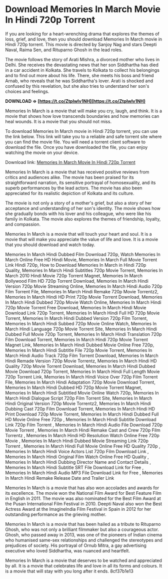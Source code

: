 # Download Memories In March Movie In Hindi 720p Torrent
 
If you are looking for a heart-wrenching drama that explores the themes of loss, grief, and love, then you should download Memories In March movie in Hindi 720p torrent. This movie is directed by Sanjoy Nag and stars Deepti Naval, Raima Sen, and Rituparno Ghosh in the lead roles.
 
The movie follows the story of Arati Mishra, a divorced mother who lives in Delhi. She receives the devastating news that her son Siddhartha has died in a car accident in Kolkata. She travels to Kolkata to collect his belongings and to find out more about his life. There, she meets his boss and friend Arnab, who reveals that he was Siddhartha's lover. Arati is shocked and confused by this revelation, but she also tries to understand her son's choices and feelings.
 
**DOWNLOAD ⇒ [https://t.co/Ztplwlv1NH](https://t.co/Ztplwlv1NH)**


 
Memories In March is a movie that will make you cry, laugh, and think. It is a movie that shows how love transcends boundaries and how memories can heal wounds. It is a movie that you should not miss.
 
To download Memories In March movie in Hindi 720p torrent, you can use the link below. This link will take you to a reliable and safe torrent site where you can find the movie file. You will need a torrent client software to download the file. Once you have downloaded the file, you can enjoy watching the movie on your device.
 
Download link: [Memories In March Movie In Hindi 720p Torrent](https://www.airtelxstream.in/movies/memories-in-march/HOICHOI_MOVIE_0000015b-a06e-d099-a15b-b67e68710000)
  
Memories In March is a movie that has received positive reviews from critics and audiences alike. The movie has been praised for its straightforward narration, its sensitive portrayal of homosexuality, and its superb performances by the lead actors. The movie has also been appreciated for its realistic depiction of Kolkata and its culture.
 
The movie is not only a story of a mother's grief, but also a story of her acceptance and understanding of her son's identity. The movie shows how she gradually bonds with his lover and his colleague, who were like his family in Kolkata. The movie also explores the themes of friendship, loyalty, and compassion.
 
Memories In March is a movie that will touch your heart and soul. It is a movie that will make you appreciate the value of life and love. It is a movie that you should download and watch today.
 
Memories In March Hindi Dubbed Film Download 720p,  Watch Memories In March Online Free HD Hindi Movie,  Memories In March Full Movie Torrent Link Hindi 720p,  How to Download Memories In March in Hindi 720p Quality,  Memories In March Hindi Subtitles 720p Movie Torrent,  Memories In March 2010 Hindi Movie 720p Torrent Magnet,  Memories In March Bollywood Film HD 720p Torrent Download,  Memories In March Hindi Version 720p Movie Streaming Online,  Memories In March Hindi Audio 720p Film Torrent File,  Memories In March Hindi Remake 720p Movie Torrentz2,  Memories In March Hindi HD Print 720p Movie Torrent Download,  Memories In March Hindi Dubbed 720p Movie Watch Online,  Memories In March Hindi 720p Movie Torrent Free Download,  Memories In March Hindi Movie Download Link 720p Torrent,  Memories In March Hindi Full HD 720p Movie Torrent,  Memories In March Hindi Dubbed Version 720p Film Torrent,  Memories In March Hindi Subbed 720p Movie Online Watch,  Memories In March Hindi Language 720p Movie Torrent Site,  Memories In March Hindi Dubbed Full Movie 720p Torrent,  Memories In March Hindi Translation 720p Film Download Torrent,  Memories In March Hindi 720p Movie Torrent Magnet Link,  Memories In March Hindi Dubbed Movie Online Free 720p,  Memories In March Hindi Subtitle File 720p Movie Torrent,  Memories In March Hindi Audio Track 720p Film Torrent Download,  Memories In March Hindi Remade Version 720p Movie Torrentz,  Memories In March Hindi HD Quality 720p Movie Torrent Download,  Memories In March Hindi Dubbed Movie Download 720p Torrent,  Memories In March Hindi Full Length Movie 720p Torrent Link,  Memories In March Hindi Voice Over 720p Film Torrent File,  Memories In March Hindi Adaptation 720p Movie Download Torrent,  Memories In March Hindi Dubbed HD 720p Movie Torrent Magnet,  Memories In March Hindi Subtitled Movie Online Watch 720p,  Memories In March Hindi Dialogue Script 720p Film Torrent Site,  Memories In March Hindi Original Version 720p Movie Torrentz2,  Memories In March Hindi Dubbing Cast 720p Film Download Torrent,  Memories In March Hindi HD Print Download 720p Movie Torrent,  Memories In March Hindi Dubbed Full HD Movie Online Free 720p ,  Memories In March Hindi Subtitle Download Link 720p Film Torrent ,  Memories In March Hindi Audio File Download 720p Movie Torrent ,  Memories In March Hindi Remake Cast and Crew 720p Film Torrentz ,  Memories In March Hindi HD Resolution Watch Online Free 720p Movie ,  Memories In March Hindi Dubbed Movie Streaming Link 720p Torrent ,  Memories In March Hindi Full Movie Online Free HD Quality 720p ,  Memories In March Hindi Voice Actors List 720p Film Download Link ,  Memories In March Hindi Original Film Watch Online Free HD Quality ,  Memories In March Hindi Dubbing Director Name and Contact Details ,  Memories In March Hindi Subtitle SRT File Download Link for Free ,  Memories In March Hindi Audio MP3 File Download Link for Free ,  Memories In March Hindi Remake Release Date and Trailer Link
  
Memories In March is a movie that has also won accolades and awards for its excellence. The movie won the National Film Award for Best Feature Film in English in 2011. The movie was also nominated for the Best Film Award at the Pusan International Film Festival in 2010. Deepti Naval also won the Best Actress Award at the ImagineIndia Film Festival in Spain in 2012 for her outstanding performance as the grieving mother.
 
Memories In March is a movie that has been hailed as a tribute to Rituparno Ghosh, who was not only a brilliant filmmaker but also a courageous actor. Ghosh, who passed away in 2013, was one of the pioneers of Indian cinema who humanised same-sex relationships and challenged the stereotypes and prejudices of society. His portrayal of Ornub Mitra, a gay advertising executive who loved Siddhartha, was nuanced and heartfelt.
 
Memories In March is a movie that deserves to be watched and appreciated by all. It is a movie that celebrates life and love in all its forms and colours. It is a movie that will stay with you long after it ends.
 8cf37b1e13
 
